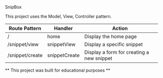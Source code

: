 SnipBox

This project uses the Model, View, Controller pattern.


| Route Pattern       | Handler        | Action             |
|---------------------|----------------|--------------------|
| /                   | home           | Display the home page                   |
| /snippet/view       | snippetView    | Display a specific snippet              |
| /snippet/create     | snippetCreate  | Display a form for creating a new snippet |

** This project was built for educational purposes **
